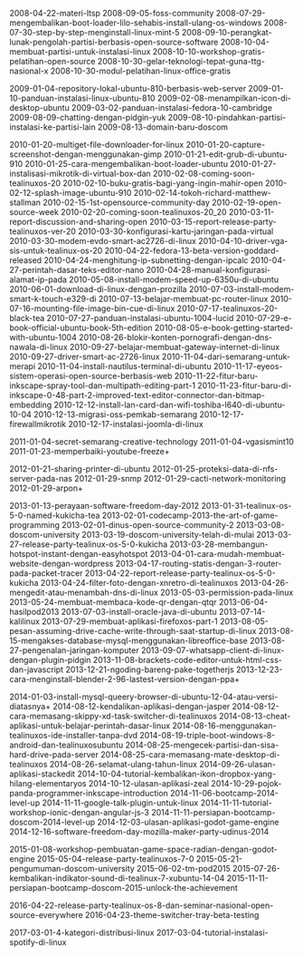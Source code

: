 2008-04-22-materi-ltsp
2008-09-05-foss-community
2008-07-29-mengembalikan-boot-loader-lilo-sehabis-install-ulang-os-windows
2008-07-30-step-by-step-menginstall-linux-mint-5
2008-09-10-perangkat-lunak-pengolah-partisi-berbasis-open-source-software
2008-10-04-membuat-partisi-untuk-instalasi-linux
2008-10-10-workshop-gratis-pelatihan-open-source
2008-10-30-gelar-teknologi-tepat-guna-ttg-nasional-x
2008-10-30-modul-pelatihan-linux-office-gratis

2009-01-04-repository-lokal-ubuntu-810-berbasis-web-server
2009-01-10-panduan-instalasi-linux-ubuntu-810
2009-02-08-menampilkan-icon-di-desktop-ubuntu
2009-03-02-panduan-instalasi-fedora-10-cambridge
2009-08-09-chatting-dengan-pidgin-yuk
2009-08-10-pindahkan-partisi-instalasi-ke-partisi-lain
2009-08-13-domain-baru-doscom

2010-01-20-multiget-file-downloader-for-linux
2010-01-20-capture-screenshot-dengan-menggunakan-gimp
2010-01-21-edit-grub-di-ubuntu-910
2010-01-25-cara-mengembalikan-boot-loader-ubuntu
2010-01-27-instalisasi-mikrotik-di-virtual-box-dan
2010-02-08-coming-soon-tealinuxos-20
2010-02-10-buku-gratis-bagi-yang-ingin-mahir-open
2010-02-12-splash-image-ubuntu-910
2010-02-14-tokoh-richard-matthew-stallman
2010-02-15-1st-opensource-community-day
2010-02-19-open-source-week
2010-02-20-coming-soon-tealinuxos-20_20
2010-03-11-report-discussion-and-sharing-open
2010-03-15-report-release-party-tealinuxos-ver-20
2010-03-30-konfigurasi-kartu-jaringan-pada-virtual
2010-03-30-modem-evdo-smart-ac2726-di-linux
2010-04-10-driver-vga-sis-untuk-tealinux-os-20
2010-04-22-fedora-13-beta-version-goddard-released
2010-04-24-menghitung-ip-subnetting-dengan-ipcalc
2010-04-27-perintah-dasar-teks-editor-nano
2010-04-28-manual-konfigurasi-alamat-ip-pada
2010-05-08-install-modem-speed-up-6350u-di-ubuntu
2010-06-01-download-di-linux-dengan-prozilla
2010-07-03-install-modem-smart-k-touch-e329-di
2010-07-13-belajar-membuat-pc-router-linux
2010-07-16-mounting-file-image-bin-cue-di-linux
2010-07-17-tealinuxos-20-black-tea
2010-07-27-panduan-instalasi-ubuntu-1004-lucid
2010-07-29-e-book-official-ubuntu-book-5th-edition
2010-08-05-e-book-getting-started-with-ubuntu-1004
2010-08-26-blokir-konten-pornografi-dengan-dns-nawala-di-linux
2010-09-27-belajar-membuat-gateway-internet-di-linux
2010-09-27-driver-smart-ac-2726-linux
2010-11-04-dari-semarang-untuk-merapi
2010-11-04-install-nautilus-terminal-di-ubuntu
2010-11-17-eyeos-sistem-operasi-open-source-berbasis-web
2010-11-22-fitur-baru-inkscape-spray-tool-dan-multipath-editing-part-1
2010-11-23-fitur-baru-di-inkscape-0-48-part-2-improved-text-editor-connector-dan-bitmap-embedding
2010-12-12-install-lan-card-dan-wifi-toshiba-l640-di-ubuntu-10-04
2010-12-13-migrasi-oss-pemkab-semarang
2010-12-17-firewallmikrotik
2010-12-17-instalasi-joomla-di-linux

2011-01-04-secret-semarang-creative-technology
2011-01-04-vgasismint10
2011-01-23-memperbaiki-youtube-freeze+

2012-01-21-sharing-printer-di-ubuntu
2012-01-25-proteksi-data-di-nfs-server-pada-nas
2012-01-29-snmp
2012-01-29-cacti-network-monitoring
2012-01-29-arpon+

2013-01-13-perayaan-software-freedom-day-2012
2013-01-31-tealinux-os-5-0-named-kukicha-tea
2013-02-01-codecamp-2013-the-art-of-game-programming
2013-02-01-dinus-open-source-community-2
2013-03-08-doscom-university
2013-03-19-doscom-university-telah-di-mulai
2013-03-27-release-party-tealinux-os-5-0-kukicha
2013-03-28-membangun-hotspot-instant-dengan-easyhotspot
2013-04-01-cara-mudah-membuat-website-dengan-wordpress
2013-04-17-routing-statis-dengan-3-router-pada-packet-tracer
2013-04-22-report-release-party-tealinux-os-5-0-kukicha
2013-04-24-filter-foto-dengan-xnretro-di-tealinuxos
2013-04-26-mengedit-atau-menambah-dns-di-linux
2013-05-03-permission-pada-linux
2013-05-24-membuat-membaca-kode-qr-dengan-qtqr
2013-06-04-hasilpod2013
2013-07-03-install-oracle-java-di-ubuntu
2013-07-14-kalilinux
2013-07-29-membuat-aplikasi-firefoxos-part-1
2013-08-05-pesan-assuming-drive-cache-write-through-saat-startup-di-linux
2013-08-15-mengakses-database-mysql-menggunakan-libreoffice-base
2013-08-27-pengenalan-jaringan-komputer
2013-09-07-whatsapp-client-di-linux-dengan-plugin-pidgin
2013-11-08-brackets-code-editor-untuk-html-css-dan-javascript
2013-12-21-ngoding-bareng-pake-togetherjs
2013-12-23-cara-menginstall-blender-2-96-lastest-version-dengan-ppa+

2014-01-03-install-mysql-queery-browser-di-ubuntu-12-04-atau-versi-diatasnya+
2014-08-12-kendalikan-aplikasi-dengan-jasper
2014-08-12-cara-memasang-skippy-xd-task-switcher-di-tealinuxos
2014-08-13-cheat-aplikasi-untuk-belajar-perintah-dasar-linux
2014-08-16-menggunakan-tealinuxos-ide-installer-tanpa-dvd
2014-08-19-triple-boot-windows-8-android-dan-tealinuxosubuntu
2014-08-25-mengecek-partisi-dan-sisa-hard-drive-pada-server
2014-08-25-cara-memasang-mate-desktop-di-tealinuxos
2014-08-26-selamat-ulang-tahun-linux
2014-09-26-ulasan-aplikasi-stackedit
2014-10-04-tutorial-kembalikan-ikon-dropbox-yang-hilang-elementaryos
2014-10-12-ulasan-aplikasi-zeal
2014-10-29-pojok-panda-programmer-inkscape-introduction
2014-11-06-bootcamp-2014-level-up
2014-11-11-google-talk-plugin-untuk-linux
2014-11-11-tutorial-workshop-ionic-dengan-angular-js-3
2014-11-11-persiapan-bootcamp-doscom-2014-level-up
2014-12-03-ulasan-aplikasi-godot-game-engine
2014-12-16-software-freedom-day-mozilla-maker-party-udinus-2014

2015-01-08-workshop-pembuatan-game-space-radian-dengan-godot-engine
2015-05-04-release-party-tealinuxos-7-0
2015-05-21-pengumuman-doscom-university
2015-06-02-tm-pod2015
2015-07-26-kembalikan-indikator-sound-di-tealinux-7-xubuntu-14-04
2015-11-11-persiapan-bootcamp-doscom-2015-unlock-the-achievement

2016-04-22-release-party-tealinux-os-8-dan-seminar-nasional-open-source-everywhere
2016-04-23-theme-switcher-tray-beta-testing

2017-03-01-4-kategori-distribusi-linux
2017-03-04-tutorial-instalasi-spotify-di-linux
